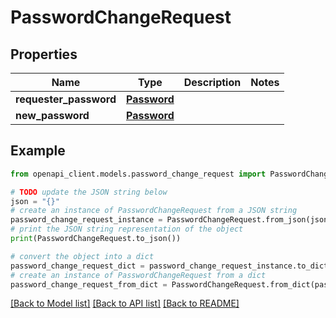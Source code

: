 # PasswordChangeRequest


## Properties

Name | Type | Description | Notes
------------ | ------------- | ------------- | -------------
**requester_password** | [**Password**](Password.md) |  | 
**new_password** | [**Password**](Password.md) |  | 

## Example

```python
from openapi_client.models.password_change_request import PasswordChangeRequest

# TODO update the JSON string below
json = "{}"
# create an instance of PasswordChangeRequest from a JSON string
password_change_request_instance = PasswordChangeRequest.from_json(json)
# print the JSON string representation of the object
print(PasswordChangeRequest.to_json())

# convert the object into a dict
password_change_request_dict = password_change_request_instance.to_dict()
# create an instance of PasswordChangeRequest from a dict
password_change_request_from_dict = PasswordChangeRequest.from_dict(password_change_request_dict)
```
[[Back to Model list]](../README.md#documentation-for-models) [[Back to API list]](../README.md#documentation-for-api-endpoints) [[Back to README]](../README.md)


